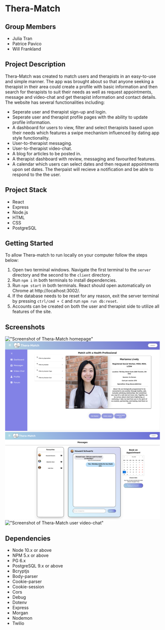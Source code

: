 Thera-Match
=========

## Group Members

- Julia Tran
- Patrice Pavico
- Will Frankland

## Project Description

Thera-Match was created to match users and therapists in an easy-to-use and simple manner. The app was brought about so that anyone seeking a therapist in their area could create a profile with basic information and then search for therapists to suit their needs as well as request appointments, message and video-chat and get therapist information and contact details.
The website has several functionalities including:

- Seperate user and therapist sign-up and login.
- Seperate user and therapist profile pages with the ability to update profile information.
- A dashboard for users to view, filter and select therapists based upon their needs which features a swipe mechanism influenced by dating app style functionality. 
- User-to-therapist messaging.
- User-to-therapist video-chat.
- A blog for articles to be posted in.
- A therapist dashboard with review, messaging and favourited features.
- A calendar which users can select dates and then request appointments upon set dates. The therpaist will recieve a notification and be able to respond to the the user.

## Project Stack

- React
- Express
- Node.js
- HTML
- CSS
- PostgreSQL

## Getting Started

To allow Thera-match to run locally on your computer follow the steps below:

1. Open two terminal windows. Navigate the first terminal to the `server` directory and the second to the `client` directory.
2. Run `npm i` in both terminals to install dependencies.
3. Run `npm start` in both terminals. React should open automatically on Chrome at http://localhost:3002/.
4. If the database needs to be reset for any reason, exit the server terminal by pressing `ctrl/cmd + C` and run `npm run db:reset`.
5. Accounts can be created on both the user and therapist side to utilize all features of the site.

## Screenshots

!["Screenshot of Thera-Match homepage"](https://github.com/Juliaxtran/Thera-match/blob/master/docs/Thera-Match%20Homepage.png?raw=true)
!["Screenshot of Thera-Match user dashboard"](https://github.com/Juliaxtran/Thera-match/blob/master/docs/dashboard.png?raw=true)
!["Screenshot of Thera-Match user messaging page"](https://github.com/Juliaxtran/Thera-match/blob/master/docs/Thera-Match%20Messages.png?raw=true)
!["Screenshot of Thera-Match user video-chat"]()


## Dependencies

- Node 10.x or above
- NPM 5.x or above
- PG 6.x
- PostgreSQL 9.x or above
- Bcryptjs
- Body-parser
- Cookie-parser
- Cookie-session
- Cors
- Debug
- Dotenv
- Express
- Morgan
- Nodemon
- Twilio
